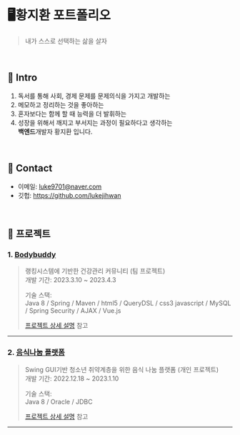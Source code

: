 # 🖥️황지환 포트폴리오
> 내가 스스로 선택하는 삶을 살자

<br>

## :pushpin: Intro
1. 독서를 통해 사회, 경제 문제를 문제의식을 가지고 개발하는 
2. 메모하고 정리하는 것을 좋아하는
3. 혼자보다는 함께 할 때 능력을 더 발휘하는
4. 성장을 위해서 깨지고 부서지는 과정이 필요하다고 생각하는 <br>
   <strong>백엔드</strong>개발자 황지환 입니다.

<br>

## :pushpin: Contact
- 이메일: luke9701@naver.com
- 깃헙: https://github.com/lukejihwan

</br>

## :pushpin: 프로젝트
### 1. [Bodybuddy](https://github.com/lukejihwan/Bodybuddy_project.git)
>랭킹시스템에 기반한 건강관리 커뮤니티 (팀 프로젝트)  
>개발 기간: 2023.3.10 ~ 2023.4.3  
>  
>기술 스택:  
>Java 8 / Spring / Maven / html5 / QueryDSL / css3
>javascript / MySQL / Spring Security / AJAX / Vue.js
>  
>[프로젝트 상세 설명](https://github.com/lukejihwan/Bodybuddy_project.git) 참고

---

### 2. [음식나눔 플랫폼](https://github.com/lukejihwan/foodSharing_platform-project.git)
>Swing GUI기반 청소년 취약계층을 위한 음식 나눔 플랫폼  (개인 프로젝트)  
>개발 기간: 2022.12.18 ~ 2023.1.10  
>  
>기술 스택:  
>Java 8 / Oracle / JDBC
>  
>[프로젝트 상세 설명](https://github.com/lukejihwan/foodSharing_platform-project.git) 참고

---
